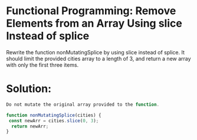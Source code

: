 # Functional Programming: Remove Elements from an Array Using slice Instead of splice
Rewrite the function nonMutatingSplice by using slice instead of splice. It should limit the provided cities array to a length of 3, and return a new array with only the first three items.
# Solution:
```javascript
Do not mutate the original array provided to the function.

function nonMutatingSplice(cities) {
 const newArr = cities.slice(0, 3);
  return newArr;
}
```
